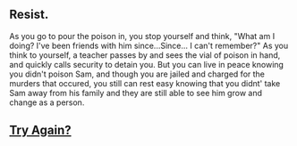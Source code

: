 ## Resist.

As you go to pour the poison in, you stop yourself and think, "What am I doing? I've been friends with him since...Since... I can't remember?" As you think to yourself, a teacher passes by and sees the vial of poison in hand, and quickly calls security to detain you. But you can live in peace knowing you didn't poison Sam, and though you are jailed and charged for the murders that occured, you still can rest easy knowing that you didnt' take Sam away from his family and they are still able to see him grow and change as a person.

## [Try Again?](../README.md)

